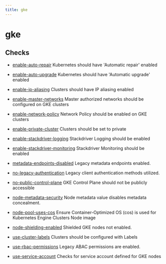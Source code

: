 ```yaml
---
title: gke
---
```


# gke

## Checks


- [enable-auto-repair](enable-auto-repair) Kubernetes should have 'Automatic repair' enabled

- [enable-auto-upgrade](enable-auto-upgrade) Kubernetes should have 'Automatic upgrade' enabled

- [enable-ip-aliasing](enable-ip-aliasing) Clusters should have IP aliasing enabled

- [enable-master-networks](enable-master-networks) Master authorized networks should be configured on GKE clusters

- [enable-network-policy](enable-network-policy) Network Policy should be enabled on GKE clusters

- [enable-private-cluster](enable-private-cluster) Clusters should be set to private

- [enable-stackdriver-logging](enable-stackdriver-logging) Stackdriver Logging should be enabled

- [enable-stackdriver-monitoring](enable-stackdriver-monitoring) Stackdriver Monitoring should be enabled

- [metadata-endpoints-disabled](metadata-endpoints-disabled) Legacy metadata endpoints enabled.

- [no-legacy-authentication](no-legacy-authentication) Legacy client authentication methods utilized.

- [no-public-control-plane](no-public-control-plane) GKE Control Plane should not be publicly accessible

- [node-metadata-security](node-metadata-security) Node metadata value disables metadata concealment.

- [node-pool-uses-cos](node-pool-uses-cos) Ensure Container-Optimized OS (cos) is used for Kubernetes Engine Clusters Node image

- [node-shielding-enabled](node-shielding-enabled) Shielded GKE nodes not enabled.

- [use-cluster-labels](use-cluster-labels) Clusters should be configured with Labels

- [use-rbac-permissions](use-rbac-permissions) Legacy ABAC permissions are enabled.

- [use-service-account](use-service-account) Checks for service account defined for GKE nodes



